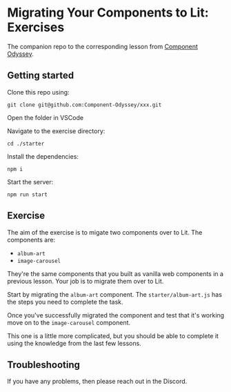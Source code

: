 # Migrating Your Components to Lit: Exercises

The companion repo to the corresponding lesson from [Component Odyssey](https://component-odyssey.com).

## Getting started

Clone this repo using:

`git clone git@github.com:Component-Odyssey/xxx.git`

Open the folder in VSCode

Navigate to the exercise directory:

`cd ./starter`

Install the dependencies:

`npm i`

Start the server:

`npm run start`

## Exercise

The aim of the exercise is to migate two components over to Lit. The components are:

- `album-art`
- `image-carousel`

They're the same components that you built as vanilla web components in a previous lesson. Your job is to migrate them over to Lit.

Start by migrating the `album-art` component. The `starter/album-art.js` has the steps you need to complete the task.

Once you've successfully migrated the component and test that it's working move on to the `image-carousel` component.

This one is a little more complicated, but you should be able to complete it using the knowledge from the last few lessons.

## Troubleshooting

If you have any problems, then please reach out in the Discord.